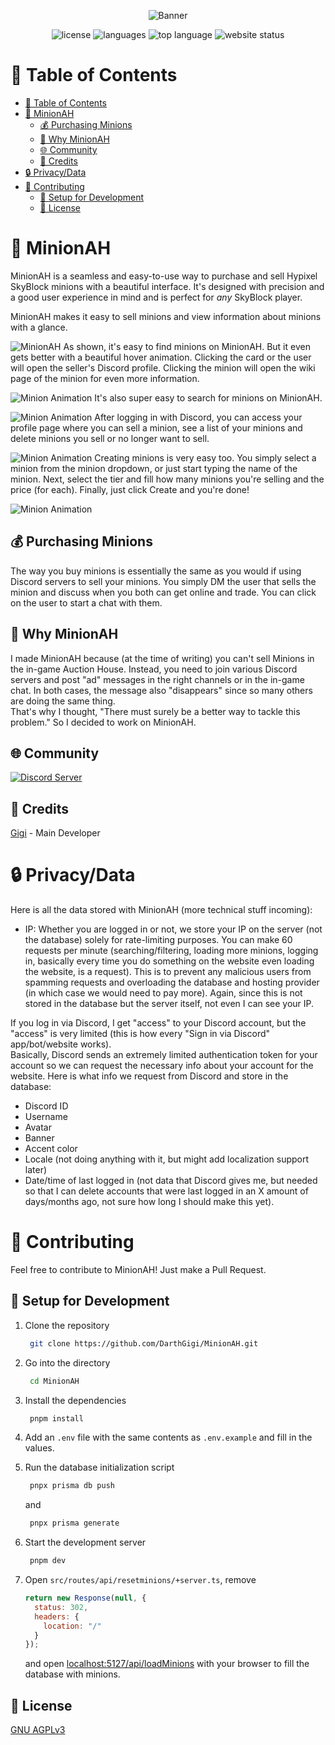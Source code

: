 <p align=center>
<img src="https://raw.githubusercontent.com/DarthGigi/MinionAH/main/static/assets/images/banner.png" alt="Banner">
</p>

<p align=center>
<img src="https://img.shields.io/github/license/DarthGigi/MinionAH?style=for-the-badge" alt="license">
<img src="https://img.shields.io/github/languages/count/DarthGigi/MinionAH?style=for-the-badge" alt="languages">
<img src="https://img.shields.io/github/languages/top/DarthGigi/MinionAH?style=for-the-badge" alt="top language">
<img src="https://img.shields.io/website?style=for-the-badge&url=https%3A%2F%2Fminionah.com" alt="website status">
</p>

# 📑 Table of Contents

- [📑 Table of Contents](#-table-of-contents)
- [🏦 MinionAH](#-minionah)
  - [💰 Purchasing Minions](#-purchasing-minions)
  - [🤔 Why MinionAH](#-why-minionah)
  - [🌐 Community](#-community)
  - [📜 Credits](#-credits)
- [🔒 Privacy/Data](#-privacydata)
- [🤝 Contributing](#-contributing)
  - [🧰 Setup for Development](#-setup-for-development)
  - [📝 License](#-license)

# 🏦 MinionAH

MinionAH is a seamless and easy-to-use way to purchase and sell Hypixel SkyBlock minions with a beautiful interface. It's designed with precision and a good user experience in mind and is perfect for _any_ SkyBlock player.

MinionAH makes it easy to sell minions and view information about minions with a glance.

![MinionAH](/static/assets/images/showcase1.png)
As shown, it's easy to find minions on MinionAH. But it even gets better with a beautiful hover animation. Clicking the card or the user will open the seller's Discord profile. Clicking the minion will open the wiki page of the minion for even more information.

![Minion Animation](/static/assets/images/showcase2.gif)
It's also super easy to search for minions on MinionAH.

![Minion Animation](/static/assets/images/showcase3.gif)
After logging in with Discord, you can access your profile page where you can sell a minion, see a list of your minions and delete minions you sell or no longer want to sell.

![Minion Animation](/static/assets/images/showcase4.gif)
Creating minions is very easy too. You simply select a minion from the minion dropdown, or just start typing the name of the minion. Next, select the tier and fill how many minions you're selling and the price (for each). Finally, just click Create and you're done!

![Minion Animation](/static/assets/images/showcase5.gif)

## 💰 Purchasing Minions

The way you buy minions is essentially the same as you would if using Discord servers to sell your minions. You simply DM the user that sells the minion and discuss when you both can get online and trade. You can click on the user to start a chat with them.

## 🤔 Why MinionAH

I made MinionAH because (at the time of writing) you can't sell Minions in the in-game Auction House. Instead, you need to join various Discord servers and post "ad" messages in the right channels or in the in-game chat. In both cases, the message also "disappears" since so many others are doing the same thing.  
That's why I thought, "There must surely be a better way to tackle this problem." So I decided to work on MinionAH.

## 🌐 Community

<a href="https://discord.minionah.com">
  <img src="https://discordapp.com/api/guilds/1133219625497284638/widget.png?style=banner3" alt="Discord Server" />
</a>

## 📜 Credits

[Gigi](https://github.com/DarthGigi) - Main Developer

# 🔒 Privacy/Data

Here is all the data stored with MinionAH (more technical stuff incoming):​

- IP: Whether you are logged in or not, we store your IP on the server (not the database) solely for rate-limiting purposes. You can make 60 requests per minute (searching/filtering, loading more minions, logging in, basically every time you do something on the website even loading the website, is a request). This is to prevent any malicious users from spamming requests and overloading the database and hosting provider (in which case we would need to pay more). Again, since this is not stored in the database but the server itself, not even I can see your IP.​

If you log in via Discord, I get "access" to your Discord account, but the "access" is very limited (this is how every "Sign in via Discord" app/bot/website works).  
Basically, Discord sends an extremely limited authentication token for your account so we can request the necessary info about your account for the website. Here is what info we request from Discord and store in the database:

- Discord ID
- Username
- Avatar
- Banner
- Accent color
- Locale (not doing anything with it, but might add localization support later)
- Date/time of last logged in (not data that Discord gives me, but needed so that I can delete accounts that were last logged in an X amount of days/months ago, not sure how long I should make this yet).

# 🤝 Contributing

Feel free to contribute to MinionAH! Just make a Pull Request.

## 🧰 Setup for Development

1. Clone the repository

   ```bash
    git clone https://github.com/DarthGigi/MinionAH.git
   ```

2. Go into the directory

   ```bash
    cd MinionAH
   ```

3. Install the dependencies

   ```bash
    pnpm install
   ```

4. Add an `.env` file with the same contents as `.env.example` and fill in the values.

5. Run the database initialization script

   ```bash
    pnpx prisma db push
   ```

   and

   ```bash
    pnpx prisma generate
   ```

6. Start the development server

   ```bash
    pnpm dev
   ```

7. Open `src/routes/api/resetminions/+server.ts`, remove

   ```js
   return new Response(null, {
     status: 302,
     headers: {
       location: "/"
     }
   });
   ```

   and open [localhost:5127/api/loadMinions](http://localhost:5127/api/loadMinions) with your browser to fill the database with minions.

## 📝 License

[GNU AGPLv3](https://github.com/DarthGigi/MinionAH/blob/main/LICENSE)

